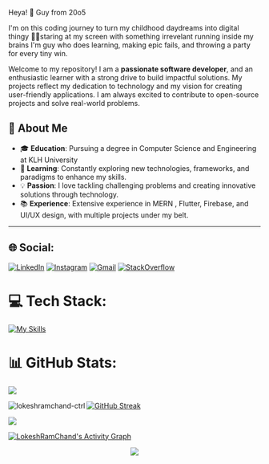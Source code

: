 Heya! 👋 Guy from 20o5

I'm on this coding journey to turn my childhood daydreams into digital thingy
🧑‍💻staring at my screen with something irrevelant running inside my brains 
I'm guy who does learning, making epic fails, and throwing a party for every tiny win.




Welcome to my repository! I am a **passionate software developer**, and an enthusiastic learner with a strong drive to build impactful solutions. My projects reflect my dedication to technology and my vision for creating user-friendly applications. I am always excited to contribute to open-source projects and solve real-world problems.


## 🚀 About Me

- 🎓 **Education**: Pursuing a degree in Computer Science and Engineering at KLH University 
- 🌱 **Learning**: Constantly exploring new technologies, frameworks, and paradigms to enhance my skills.
- 💡 **Passion**: I love tackling challenging problems and creating innovative solutions through technology.
- 📚 **Experience**: Extensive experience in  MERN , Flutter, Firebase, and UI/UX design, with multiple projects under my belt.


---


## 🌐 Social:

[![LinkedIn](https://skillicons.dev/icons?i=linkedin)](https://www.linkedin.com/in/lokesh-ram-chand-b-b276bb291)
 [![Instagram](https://skillicons.dev/icons?i=instagram)](https://www.instagram.com/YOUR-INSTAGRAM-USERNAME) 
[![Gmail](https://skillicons.dev/icons?i=gmail)](mailto:lokeshramchand@gmail.com) 
[![StackOverflow](https://skillicons.dev/icons?i=stackoverflow)](https://stackoverflow.com/users/23266289/lokesh-ram-chand)

###
# 💻 Tech Stack:
[![My Skills](https://skillicons.dev/icons?i=c,python,java,mysql,postgres,html,css,js,react,nodejs,postman,mongodb,git,vscode,ps,aws,linux,vite,sqlite,tailwindcss,androidstudio,flutter,firebase,figma,django,webflow,redhat,&perline=13)](#)

# 📊 GitHub Stats:
![](https://github-readme-stats.vercel.app/api?username=lokeshramchand-ctrl&theme=tokyonight&hide_border=true&include_all_commits=true&count_private=true)




<p>
  <img align="left" src="https://github-readme-stats.vercel.app/api/top-langs?username=lokeshramchand-ctrl&show_icons=true&theme=tokyonight&hide_border=true&layout=compact" alt="lokeshramchand-ctrl" />
</p>


[![GitHub Streak](https://nirzak-streak-stats.vercel.app?user=lokeshramchand-ctrl&theme=tokyonight&hide_border=true)](https://git.io/streak-stats)



![](https://quotes-github-readme.vercel.app/api?type=horizontal&theme=tokyonight)
<br clear="both">

<a href="https://github.com/ashutosh00710/github-readme-activity-graph">
  <img alt="LokeshRamChand's Activity Graph" src="https://github-readme-activity-graph.vercel.app/graph/?username=lokeshramchand-ctrl&bg_color=1a1b27&color=70a5fd&line=bf91f3&point=38bdae&hide_border=true" />
</a>


<p align="center">
     <img src="https://capsule-render.vercel.app/api?type=waving&color=gradient&height=100&width=1000&section=footer"/>
</p>
